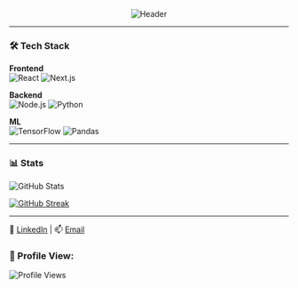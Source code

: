 <div align="center">
  <img src="https://readme-typing-svg.demolab.com?font=Fira+Code&size=24&pause=1000&color=7E3ACE&center=true&width=500&lines=Full+Stack+Developer;Learning+Machine+Learning" alt="Header" />
</div>

---

### 🛠️ Tech Stack

**Frontend**  
![React](https://img.shields.io/badge/-React-61DAFB?logo=react) ![Next.js](https://img.shields.io/badge/-Next.js-000?logo=next.js)

**Backend**  
![Node.js](https://img.shields.io/badge/-Node.js-339933?logo=node.js) ![Python](https://img.shields.io/badge/-Python-3776AB?logo=python)

**ML**  
![TensorFlow](https://img.shields.io/badge/-TensorFlow-FF6F00?logo=tensorflow) ![Pandas](https://img.shields.io/badge/-Pandas-150458?logo=pandas)

---

### 📊 Stats

![GitHub Stats](https://github-readme-stats.vercel.app/api?username=dushyant4665&show_icons=true&theme=dark)

[![GitHub Streak](https://streak-stats.demolab.com?user=dushyant4665&theme=dark)](https://git.io/streak-stats)

---

🔗 [LinkedIn](https://www.linkedin.com/in/dushyant-khandelwal-516319221/) | 📫 [Email](mailto:dushyantkhandelwal4665@gmail.com)
### 👀 Profile View:
![Profile Views](https://komarev.com/ghpvc/?username=dushyant4665&color=brightgreen&style=flat-square)
